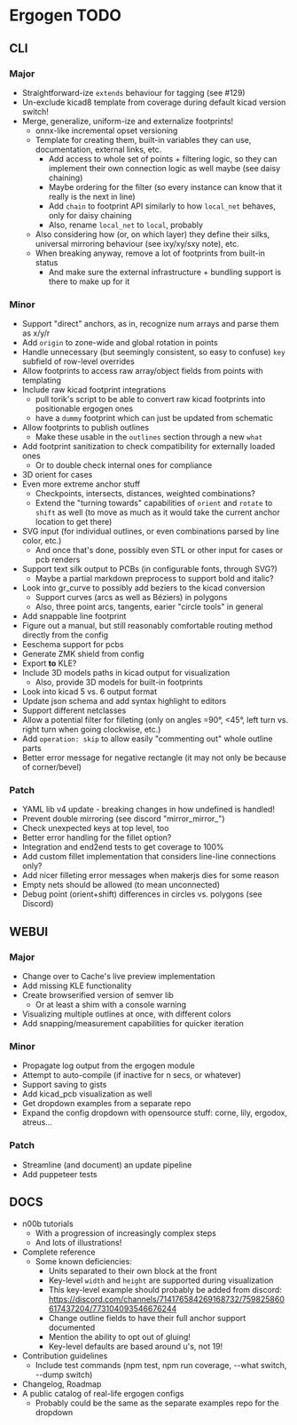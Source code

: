 # Ergogen TODO



## CLI

### Major

- Straightforward-ize `extends` behaviour for tagging (see #129)
- Un-exclude kicad8 template from coverage during default kicad version switch!
- Merge, generalize, uniform-ize and externalize footprints!
    - onnx-like incremental opset versioning
    - Template for creating them, built-in variables they can use, documentation, external links, etc.
        - Add access to whole set of points + filtering logic, so they can implement their own connection logic as well maybe (see daisy chaining)
        - Maybe ordering for the filter (so every instance can know that it really is the next in line)
        - Add `chain` to footprint API similarly to how `local_net` behaves, only for daisy chaining
        - Also, rename `local_net` to `local`, probably
    - Also considering how (or, on which layer) they define their silks, universal mirroring behaviour (see ixy/xy/sxy note), etc.
    - When breaking anyway, remove a lot of footprints from built-in status
        - And make sure the external infrastructure + bundling support is there to make up for it

### Minor

- Support "direct" anchors, as in, recognize num arrays and parse them as x/y/r
- Add `origin` to zone-wide and global rotation in points
- Handle unnecessary (but seemingly consistent, so easy to confuse) `key` subfield of row-level overrides
- Allow footprints to access raw array/object fields from points with templating
- Include raw kicad footprint integrations
    - pull torik's script to be able to convert raw kicad footprints into positionable ergogen ones
    - have a `dummy` footprint which can just be updated from schematic
- Allow footprints to publish outlines
    - Make these usable in the `outlines` section through a new `what`
- Add footprint sanitization to check compatibility for externally loaded ones
    - Or to double check internal ones for compliance
- 3D orient for cases
- Even more extreme anchor stuff
    - Checkpoints, intersects, distances, weighted combinations?
    - Extend the "turning towards" capabilities of `orient` and `rotate` to `shift` as well (to move as much as it would take the current anchor location to get there)
- SVG input (for individual outlines, or even combinations parsed by line color, etc.)
    - And once that's done, possibly even STL or other input for cases or pcb renders
- Support text silk output to PCBs (in configurable fonts, through SVG?)
    - Maybe a partial markdown preprocess to support bold and italic?
- Look into gr_curve to possibly add beziers to the kicad conversion
    - Support curves (arcs as well as Béziers) in polygons
    - Also, three point arcs, tangents, earier "circle tools" in general
- Add snappable line footprint
- Figure out a manual, but still reasonably comfortable routing method directly from the config
- Eeschema support for pcbs
- Generate ZMK shield from config
- Export **to** KLE?
- Include 3D models paths in kicad output for visualization
    - Also, provide 3D models for built-in footprints
- Look into kicad 5 vs. 6 output format
- Update json schema and add syntax highlight to editors
- Support different netclasses
- Allow a potential filter for filleting (only on angles =90°, <45°, left turn vs. right turn when going clockwise, etc.)
- Add `operation: skip` to allow easily "commenting out" whole outline parts
- Better error message for negative rectangle (it may not only be because of corner/bevel)


### Patch

- YAML lib v4 update - breaking changes in how undefined is handled!
- Prevent double mirroring (see discord "mirror_mirror_")
- Check unexpected keys at top level, too
- Better error handling for the fillet option?
- Integration and end2end tests to get coverage to 100%
- Add custom fillet implementation that considers line-line connections only?
- Add nicer filleting error messages when makerjs dies for some reason
- Empty nets should be allowed (to mean unconnected)
- Debug point (orient+shift) differences in circles vs. polygons (see Discord)


## WEBUI

### Major

- Change over to Cache's live preview implementation
- Add missing KLE functionality
- Create browserified version of semver lib
    - Or at least a shim with a console warning
- Visualizing multiple outlines at once, with different colors
- Add snapping/measurement capabilities for quicker iteration

### Minor

- Propagate log output from the ergogen module
- Attempt to auto-compile (if inactive for n secs, or whatever)
- Support saving to gists
- Add kicad_pcb visualization as well
- Get dropdown examples from a separate repo
- Expand the config dropdown with opensource stuff: corne, lily, ergodox, atreus...

### Patch

- Streamline (and document) an update pipeline
- Add puppeteer tests



## DOCS

- n00b tutorials
    - With a progression of increasingly complex steps
    - And lots of illustrations!
- Complete reference
    - Some known deficiencies:
        - Units separated to their own block at the front
        - Key-level `width` and `height` are supported during visualization
        - This key-level example should probably be added from discord: https://discord.com/channels/714176584269168732/759825860617437204/773104093546676244
        - Change outline fields to have their full anchor support documented
        - Mention the ability to opt out of gluing!
        - Key-level defaults are based around u's, not 19!
- Contribution guidelines
    - Include test commands (npm test, npm run coverage, --what switch, --dump switch)
- Changelog, Roadmap
- A public catalog of real-life ergogen configs
    - Probably could be the same as the separate examples repo for the dropdown










